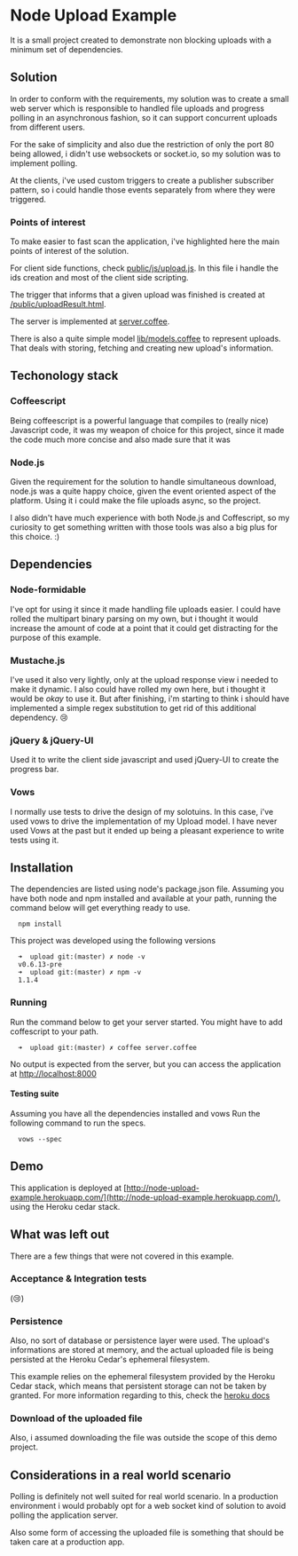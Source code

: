 # Node Upload Example 

It is a small project created to demonstrate non blocking uploads with a minimum set of dependencies. 

## Solution

In order to conform with the requirements, my solution was to create a small web server which is responsible to handled file uploads and progress polling in an asynchronous fashion, so it can support concurrent uploads from different users. 

For the sake of simplicity and also due the restriction of only the port 80 being allowed, i didn't use websockets or socket.io, so my solution was to implement polling. 

At the clients, i've used custom triggers to create a publisher subscriber pattern, so i could handle those events separately from where they were triggered.

### Points of interest 

To make easier to fast scan the application, i've highlighted here the main points of interest of the solution. 

For client side functions, check [public/js/upload.js](https://github.com/pellegrino/node-upload-example/blob/master/public/js/upload.js). In this file i handle the ids creation and most of the client side scripting. 

The trigger that informs that a given upload was finished is created at [/public/uploadResult.html](https://github.com/pellegrino/node-upload-example/blob/master/public/uploadResult.html). 

The server is implemented at [server.coffee](https://github.com/pellegrino/node-upload-example/blob/master/server.coffee).

There is also a quite simple model [lib/models.coffee](https://github.com/pellegrino/node-upload-example/blob/master/lib/models.coffee) to represent uploads. That deals with storing, fetching and creating new upload's information. 

## Techonology stack 

### Coffeescript

Being coffeescript is a powerful language that compiles to (really nice) Javascript code, it was my weapon of choice for this project, since it made the code much more concise and also made sure that it was 

###  Node.js

Given the requirement for the solution to handle simultaneous download, node.js was a quite happy choice, given the event oriented aspect of the platform. Using it i could make the file uploads async, so the project.

I also didn't have much experience with both Node.js and Coffescript, so my curiosity to get something written with those tools was also a big plus for this choice. :)


## Dependencies

### Node-formidable

I've opt for using it since it made handling file uploads easier. I could have rolled the multipart binary parsing on my own, but i thought it would increase the amount of code at a point that it could get distracting for the purpose of this example. 

### Mustache.js

I've used it also very lightly, only at the upload response view i needed to make it dynamic. I also could have rolled my own here, but i thought it would be *okay* to use it. But after finishing, i'm starting to think i should have implemented a simple regex substitution to get rid of this additional dependency. :cry:


### jQuery & jQuery-UI 

Used it to write the client side javascript and used jQuery-UI to create the progress bar. 

### Vows

I normally use tests to drive the design of my solotuins. In this case, i've used vows to drive the implementation of my Upload model. I have never used Vows at the past but it ended up being a pleasant experience to write tests using it. 

## Installation 

The dependencies are listed using node's package.json file. Assuming you have both node and npm installed and available at your path, running the command below will get everything ready to use. 

      npm install 

This project was developed using the following versions

      ➜  upload git:(master) ✗ node -v 
      v0.6.13-pre
      ➜  upload git:(master) ✗ npm -v 
      1.1.4


### Running

Run the command below to get your server started. You might have to add coffescript to your path.

      ➜  upload git:(master) ✗ coffee server.coffee

No output is expected from the server, but you can access the application at [http://localhost:8000](http://localhost:8000/)


#### Testing suite

Assuming you have all the dependencies installed and vows Run the following command to run the specs. 

      vows --spec

## Demo 

This application is deployed at [http://node-upload-example.herokuapp.com/](http://node-upload-example.herokuapp.com/), using the Heroku cedar stack. 
 
## What was left out

There are a few things that were not covered in this example.

### Acceptance & Integration tests  

(:cry:)

### Persistence 

Also, no sort of database or persistence layer were used. The upload's informations are stored at memory, and the actual uploaded file is being persisted at the Heroku Cedar's ephemeral filesystem.

This example relies on the ephemeral filesystem provided by the Heroku Cedar stack, which means that persistent storage can not be taken by granted. For more information regarding to this, check the [heroku docs](http://devcenter.heroku.com/articles/dyno-isolation#ephemeral_filesystem)

###  Download of the uploaded file

Also, i assumed downloading the file was outside the scope of this demo project.

## Considerations in a real world scenario

Polling is definitely not well suited for real world scenario. In a production environment i would probably opt for a web socket kind of solution to avoid polling the application server.

Also some form of accessing the uploaded file is something that should be taken care at a production app. 

